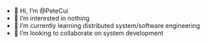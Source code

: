 - 👋 Hi, I’m @PeteCui
- 👀 I’m interested in nothing
- 🌱 I’m currently learning distributed system/software engineering
- 💞️ I’m looking to collaborate on system development

<!---
PeteCui/PeteCui is a ✨ special ✨ repository because its `README.md` (this file) appears on your GitHub profile.
You can click the Preview link to take a look at your changes.
--->
